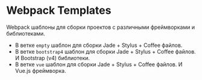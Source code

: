 # Webpack Templates

Webpack шаблоны для сборки проектов с различными фреймворками и библиотеками.

- В ветке `empty` шаблон для сборки Jade + Stylus + Coffee файлов.
- В ветке `bootstrap4` шаблон для сборки Jade + Stylus + Coffee файлов. И Bootstrap (v4) библиотеки.
- В ветке `vue` шаблон для сборки Jade + Stylus + Coffee файлов. И Vue.js фреймворка.

